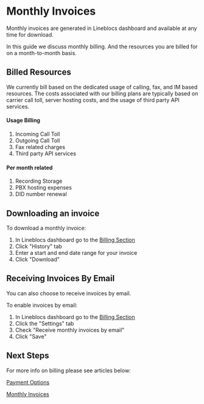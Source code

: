 # Monthly Invoices


Monthly invoices are generated in Lineblocs dashboard and available at any time for download.

In this guide we discuss monthly billing. And the resources you are billed for on a month-to-month basis.

## Billed Resources

We currently bill based on the dedicated usage of calling, fax, and IM based resources. The costs associated with our billing plans are typically based on carrier call toll, server hosting costs, and the usage of third party API services.

#### Usage Billing

1. Incoming Call Toll
2. Outgoing Call Toll
3. Fax related charges
4. Third party API services

#### Per month related

1. Recording Storage
2. PBX hosting expenses
3. DID number renewal

## Downloading an invoice

To download a monthly invoice:

1. In Lineblocs dashboard go to the [Billing Section](https://app.lineblocs.com/#/dashboard/billing)
2. Click "History" tab
4. Enter a start and end date range for your invoice
5. Click "Download"

## Receiving Invoices By Email

You can also choose to receive invoices by email.

To enable invoices by email:

1. In Lineblocs dashboard go to the [Billing Section](https://app.lineblocs.com/#/dashboard/billing)
2. Click the "Settings" tab
4. Check "Receive monthly invoices by email"
5. Click "Save"

## Next Steps

For more info on billing please see articles below:

[Payment Options](http://lineblocs.com/resources/billing-and-pricing/payment-options)

[Monthly Invoices](http://lineblocs.com/resources/billing-and-pricing/monthly-invoices)